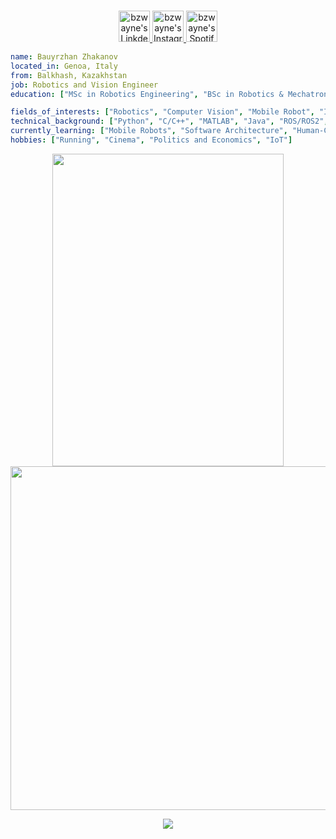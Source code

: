 <!-- [![Actions Status](https://github.com/guilyx/guilyx/workflows/wakatime-stats/badge.svg)](https://github.com/guilyx/guilyx/actions)
[![Actions Status](https://github.com/guilyx/guilyx/workflows/update-gh-activity/badge.svg)](https://github.com/guilyx/guilyx/actions)
![](https://visitor-badge.glitch.me/badge?page_id=guilyx.guilyx) -->

<p align="center">
<br/>
<!-- <a href="https://twitter.com/spida_rwin">
  <img alt="guilyx | Twitter" width="50px" src="https://user-images.githubusercontent.com/43545812/144034996-602b144a-16e1-41cc-99e7-c6040b20dcaf.png"/>
</a> -->
<a href="https://www.linkedin.com/in/bauyrzhan-zhakanov/">
  <img alt="bzwayne's LinkdeIN" width="50px" src="https://user-images.githubusercontent.com/43545812/144035037-0f415fc7-9f96-4517-a370-ccc6e78a714b.png" />
</a>
<a href="https://www.instagram.com/bzwayne">
  <img alt="bzwayne's Instagram" width="50px" src="https://user-images.githubusercontent.com/43545812/144035088-0dfb165f-8fe0-4d13-896c-876c29d2b128.png" />
</a>
<a href="https://open.spotify.com/user/31ndrl2posheess635vrgzryhcau">
  <img alt="bzwayne's Spotify" width="50px" src="https://user-images.githubusercontent.com/43545812/144035120-1ad5169b-91c7-4078-bef9-6a82c733f373.png" />
</a>
</p>

```yaml
name: Bauyrzhan Zhakanov
located_in: Genoa, Italy
from: Balkhash, Kazakhstan
job: Robotics and Vision Engineer
education: ["MSc in Robotics Engineering", "BSc in Robotics & Mechatronics"]

fields_of_interests: ["Robotics", "Computer Vision", "Mobile Robot", "IoT"]
technical_background: ["Python", "C/C++", "MATLAB", "Java", "ROS/ROS2", "Unity"]
currently_learning: ["Mobile Robots", "Software Architecture", "Human-Computer Interaction"]
hobbies: ["Running", "Cinema", "Politics and Economics", "IoT"]
```

<p align="center">
  <a href="https://spotify-github-profile.vercel.app/api/view?uid=31ndrl2posheess635vrgzryhcau&cover_image=true&theme=default">
    <img align="center" width="370" height="500" src="https://spotify-github-profile.vercel.app/api/view?uid=31ndrl2posheess635vrgzryhcau&cover_image=true&theme=default&bar_color=e3e3e3&bar_color_cover=true">
  </a>
  <a>
    <img align="center" width="550" height="550" src="https://bzwayne-cy06f6bfa-bzwayne.vercel.app/api/top-played">
  </a>
</p>


<p align="center">
  <img src="https://capsule-render.vercel.app/api?type=waving&color=gradient&height=60&section=footer"/>
</p>
